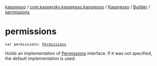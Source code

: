 [kaspresso](../../../index.md) / [com.kaspersky.kaspresso.kaspresso](../../index.md) / [Kaspresso](../index.md) / [Builder](index.md) / [permissions](./permissions.md)

# permissions

`var permissions: `[`Permissions`](../../../com.kaspersky.kaspresso.device.permissions/-permissions/index.md)

Holds an implementation of [Permissions](../../../com.kaspersky.kaspresso.device.permissions/-permissions/index.md) interface. If it was not specified, the default implementation is used.

